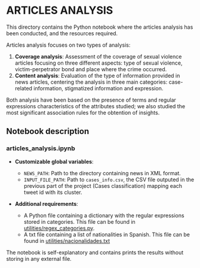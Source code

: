 # ARTICLES ANALYSIS
This directory contains the Python notebook where the articles analysis has been conducted, and the resources required. 

Articles analysis focuses on two types of analysis: 
1. **Coverage analysis**: Assessment of the coverage of sexual violence articles focusing on three different aspects: type of sexual violence, victim-perpetrator bond and place where the crime occurred.
2. **Content analysis**: Evaluation of the type of information provided in news articles, centering the analysis in three main categories: case-related information, stigmatized information and expression.

Both analysis have been based on the presence of terms and regular expressions characteristics of the attributes studied; we also studied the most significant association rules for the obtention of insights.

## Notebook description
### articles_analysis.ipynb
* **Customizable global variables**:
  * `NEWS_PATH`: Path to the directory containing news in XML format.
  * `INPUT_FILE_PATH`: Path to `cases_info.csv`, the CSV file outputed in the previous part of the project (Cases classification) mapping each tweet id with its cluster. 

* **Additional requirements**:
  * A Python file containing a dictionary with the regular expressions stored in categories. This file can be found in [utilities/regex_categories.py](https://github.com/marilenabudan/spanish_media_coverage_sexual_violence/blob/main/articles_analysis/utilities/nacionalidades.txt).
  * A txt file containing a list of nationalities in Spanish. This file can be found in [utilities/nacionalidades.txt](https://github.com/marilenabudan/spanish_media_coverage_sexual_violence/blob/main/articles_analysis/utilities/regex_categories.py)

The notebook is self-explanatory and contains prints the results without storing in any external file. 
